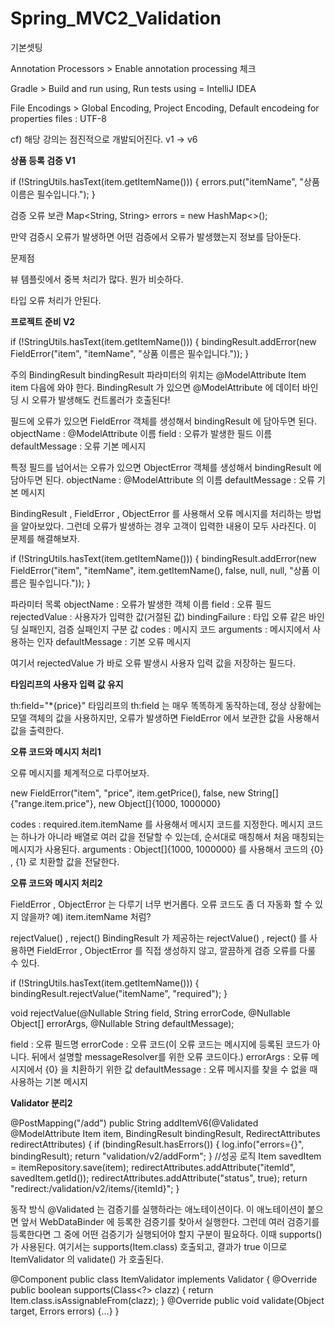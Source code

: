 # Spring_MVC2_Validation

기본셋팅

Annotation Processors > Enable annotation processing 체크

Gradle > Build and run using, Run tests using = IntelliJ IDEA

File Encodings > Global Encoding, Project Encoding, Default encodeing for properties files : UTF-8

cf) 해당 강의는 점진적으로 개발되어진다. v1 -> v6

**상품 등록 검증 V1**

if (!StringUtils.hasText(item.getItemName())) {
errors.put("itemName", "상품 이름은 필수입니다.");
}

검증 오류 보관
Map<String, String> errors = new HashMap<>();

만약 검증시 오류가 발생하면 어떤 검증에서 오류가 발생했는지 정보를 담아둔다.

문제점

뷰 템플릿에서 중복 처리가 많다. 뭔가 비슷하다.

타입 오류 처리가 안된다.

**프로젝트 준비 V2**

if (!StringUtils.hasText(item.getItemName())) {
bindingResult.addError(new FieldError("item", "itemName", "상품 이름은
필수입니다."));
}

주의
BindingResult bindingResult 파라미터의 위치는 @ModelAttribute Item item 다음에 와야 한다. BindingResult 가 있으면 @ModelAttribute 에 데이터 바인딩 시 오류가 발생해도 컨트롤러가 호출된다!

필드에 오류가 있으면 FieldError 객체를 생성해서 bindingResult 에 담아두면 된다.
objectName : @ModelAttribute 이름
field : 오류가 발생한 필드 이름
defaultMessage : 오류 기본 메시지

특정 필드를 넘어서는 오류가 있으면 ObjectError 객체를 생성해서 bindingResult 에 담아두면 된다.
objectName : @ModelAttribute 의 이름
defaultMessage : 오류 기본 메시지

BindingResult , FieldError , ObjectError 를 사용해서 오류 메시지를 처리하는 방법을 알아보았다.
그런데 오류가 발생하는 경우 고객이 입력한 내용이 모두 사라진다. 이 문제를 해결해보자.

if (!StringUtils.hasText(item.getItemName())) {
bindingResult.addError(new FieldError("item", "itemName",
item.getItemName(), false, null, null, "상품 이름은 필수입니다."));
}

파라미터 목록
objectName : 오류가 발생한 객체 이름
field : 오류 필드
rejectedValue : 사용자가 입력한 값(거절된 값)
bindingFailure : 타입 오류 같은 바인딩 실패인지, 검증 실패인지 구분 값
codes : 메시지 코드
arguments : 메시지에서 사용하는 인자
defaultMessage : 기본 오류 메시지

여기서 rejectedValue 가 바로 오류 발생시 사용자 입력 값을 저장하는 필드다.

**타임리프의 사용자 입력 값 유지**

th:field="*{price}"
타임리프의 th:field 는 매우 똑똑하게 동작하는데, 정상 상황에는 모델 객체의 값을 사용하지만, 오류가
발생하면 FieldError 에서 보관한 값을 사용해서 값을 출력한다.

**오류 코드와 메시지 처리1**

오류 메시지를 체계적으로 다루어보자.

new FieldError("item", "price", item.getPrice(), false, new String[]
{"range.item.price"}, new Object[]{1000, 1000000}

codes : required.item.itemName 를 사용해서 메시지 코드를 지정한다. 메시지 코드는 하나가 아니라
배열로 여러 값을 전달할 수 있는데, 순서대로 매칭해서 처음 매칭되는 메시지가 사용된다.
arguments : Object[]{1000, 1000000} 를 사용해서 코드의 {0} , {1} 로 치환할 값을 전달한다.

**오류 코드와 메시지 처리2**

FieldError , ObjectError 는 다루기 너무 번거롭다.
오류 코드도 좀 더 자동화 할 수 있지 않을까? 예) item.itemName 처럼?

rejectValue() , reject()
BindingResult 가 제공하는 rejectValue() , reject() 를 사용하면 FieldError , ObjectError 를
직접 생성하지 않고, 깔끔하게 검증 오류를 다룰 수 있다.

if (!StringUtils.hasText(item.getItemName())) {
bindingResult.rejectValue("itemName", "required");
}

void rejectValue(@Nullable String field, String errorCode,
@Nullable Object[] errorArgs, @Nullable String defaultMessage);

field : 오류 필드명
errorCode : 오류 코드(이 오류 코드는 메시지에 등록된 코드가 아니다. 뒤에서 설명할
messageResolver를 위한 오류 코드이다.)
errorArgs : 오류 메시지에서 {0} 을 치환하기 위한 값
defaultMessage : 오류 메시지를 찾을 수 없을 때 사용하는 기본 메시지

**Validator 분리2**

@PostMapping("/add")
public String addItemV6(@Validated @ModelAttribute Item item, BindingResult
bindingResult, RedirectAttributes redirectAttributes) {
if (bindingResult.hasErrors()) {
log.info("errors={}", bindingResult);
return "validation/v2/addForm";
}
//성공 로직
Item savedItem = itemRepository.save(item);
redirectAttributes.addAttribute("itemId", savedItem.getId());
redirectAttributes.addAttribute("status", true);
return "redirect:/validation/v2/items/{itemId}";
}

동작 방식
@Validated 는 검증기를 실행하라는 애노테이션이다.
이 애노테이션이 붙으면 앞서 WebDataBinder 에 등록한 검증기를 찾아서 실행한다. 그런데 여러 검증기를
등록한다면 그 중에 어떤 검증기가 실행되어야 할지 구분이 필요하다. 이때 supports() 가 사용된다.
여기서는 supports(Item.class) 호출되고, 결과가 true 이므로 ItemValidator 의 validate() 가
호출된다.

@Component
public class ItemValidator implements Validator {
@Override
public boolean supports(Class<?> clazz) {
return Item.class.isAssignableFrom(clazz);
}
@Override
public void validate(Object target, Errors errors) {...}
}
